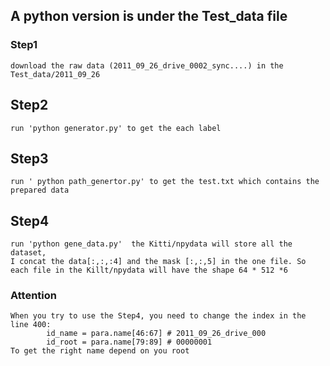 ## A python version is under the Test_data file

### Step1
    download the raw data (2011_09_26_drive_0002_sync....) in the Test_data/2011_09_26
    
## Step2
    run 'python generator.py' to get the each label
## Step3
    run ' python path_genertor.py' to get the test.txt which contains the prepared data
## Step4
    run 'python gene_data.py'  the Kitti/npydata will store all the dataset,
    I concat the data[:,:,:4] and the mask [:,:,5] in the one file. So each file in the Killt/npydata will have the shape 64 * 512 *6

### Attention
    When you try to use the Step4, you need to change the index in the line 400:
            id_name = para.name[46:67] # 2011_09_26_drive_000
            id_root = para.name[79:89] # 00000001
    To get the right name depend on you root 